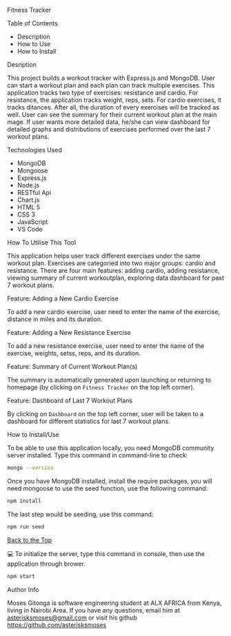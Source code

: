 Fitness Tracker

Table of Contents

- Description
- How to Use
- How to Install

Desription

This project builds a workout tracker with Express.js and MongoDB. User can start a workout plan and each plan can track multiple exercises. This application tracks two type of exercises: resistance and cardio. For resistance, the application tracks weight, reps, sets. For cardio exercises, it tracks ditances. After all, the duration of every exercises will be tracked as well. User can see the summary for their current workout plan at the main mage. If user wants more detailed data, he/she can view dashboard for detailed graphs and distributions of exercises performed over the last 7 workout plans.

Technologies Used

- MongoDB
- Mongoose
- Express.js
- Node.js
- RESTful Api
- Chart.js
- HTML 5
- CSS 3
- JavaScript
- VS Code

How To Utilise This Tool

This application helps user track different exercises under the same workout plan. Exercises are categoried into two major groups: cardio and resistance. There are four main features: adding cardio, adding resistance, viewing summary of current workoutplan, exploring data dashboard for past 7 workout plans.

Feature: Adding a New Cardio Exercise

To add a new cardio exercise, user need to enter the name of the exercise, distance in miles and its duration.

Feature: Adding a New Resistance Exercise

To add a new resistance exercise, user need to enter the name of the exercise, weights, setss, reps, and its duration.

Feature: Summary of Current Workout Plan(s)

The summary is automatically generated upon launching or returning to homepage (by clicking on `Fitness Tracker` on the top left corner).

Feature: Dashboard of Last 7 Workout Plans

By clicking on `Dashboard` on the top left corner, user will be taken to a dashboard for different statistics for last 7 workout plans.

How to Install/Use

To be able to use this application locally, you need MongoDB community server installed. Type this command in command-line to check:

```bash
mongo --version
```

Once you have MongoDB installed, install the require packages, you will need mongoose to use the seed function, use the following command:

```bash
npm install
```

The last step would be seeding, use this command:

```bash
npm run seed
```

[Back to the Top](#fitness-tracker)

:computer: To initialize the server, type this command in console, then use the application through brower.

```bash
npm start
```


Author Info

Moses Gitonga is software engineering student at ALX AFRICA from Kenya, living in Nairobi Area. If you have any questions, email him at asterisksmoses@gmail.com or visit his github https://github.com/asterisksmoses
